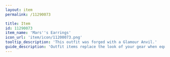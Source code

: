 ```yaml
---
layout: item
permalink: /11290073

title: Item
id: 11290073
item_name: 'Mars''s Earrings'
icon_url: 'item/icon/11200073.png'
tooltip_description: 'This outfit was forged with a Glamour Anvil.'
guide_description: 'Outfit items replace the look of your gear when equipped.'
---
```

